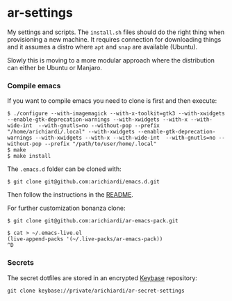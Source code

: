 ar-settings
===========

My settings and scripts. The `install.sh` files should do the right thing when
provisioning a new machine. It requires connection for downloading things and
it assumes a distro where `apt` and `snap` are available (Ubuntu).

Slowly this is moving to a more modular approach where the distribution can
either be Ubuntu or Manjaro.

### Compile emacs

If you want to compile emacs you need to clone is first and then execute:

```
$ ./configure --with-imagemagick --with-x-toolkit=gtk3 --with-xwidgets --enable-gtk-deprecation-warnings --with-xwidgets --with-x --with-wide-int  --with-gnutls=no --without-pop --prefix "/home/arichiardi/.local" --with-xwidgets --enable-gtk-deprecation-warnings --with-xwidgets --with-x --with-wide-int  --with-gnutls=no --without-pop --prefix "/path/to/user/home/.local"
$ make
$ make install
```

The `.emacs.d` folder can be cloned with:

``` shell
$ git clone git@github.com:arichiardi/emacs.d.git
```

Then follow the instructions in the [README](https://raw.githubusercontent.com/arichiardi/emacs.d/master/README.md).

For further customization bonanza clone:

``` shell
$ git clone git@github.com:arichiardi/ar-emacs-pack.git

$ cat > ~/.emacs-live.el
(live-append-packs '(~/.live-packs/ar-emacs-pack))
^D
```

### Secrets

The secret dotfiles are stored in an encrypted [Keybase](https://keybase.io/) repository:

``` shell
git clone keybase://private/arichiardi/ar-secret-settings
```
